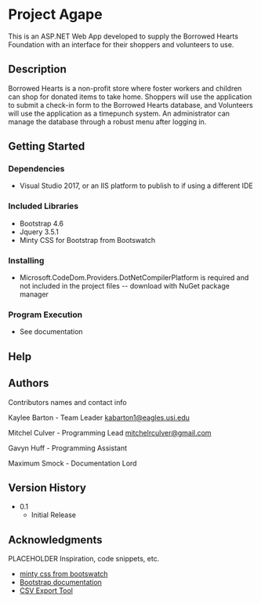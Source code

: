 # Project Agape

This is an ASP.NET Web App developed to supply the Borrowed Hearts Foundation with an interface for their shoppers and volunteers to use.

## Description

Borrowed Hearts is a non-profit store where foster workers and children can shop for donated items to take home. Shoppers will use the application to submit a check-in form to the Borrowed Hearts database, and Volunteers will use the application as a timepunch system. An administrator can manage the database through a robust menu after logging in.

## Getting Started

### Dependencies

* Visual Studio 2017, or an IIS platform to publish to if using a different IDE

### Included Libraries

* Bootstrap 4.6
* Jquery 3.5.1
* Minty CSS for Bootstrap from Bootswatch

### Installing

* Microsoft.CodeDom.Providers.DotNetCompilerPlatform is required and not included in the project files -- download with NuGet package manager

### Program Execution

* See documentation

## Help

## Authors

Contributors names and contact info

Kaylee Barton - Team Leader
kabarton1@eagles.usi.edu

Mitchel Culver - Programming Lead
mitchelrculver@gmail.com

Gavyn Huff - Programming Assistant

Maximum Smock - Documentation Lord

## Version History

* 0.1
    * Initial Release

## Acknowledgments

PLACEHOLDER
Inspiration, code snippets, etc.
* [minty css from bootswatch](https://bootswatch.com/minty/?optionsRadios=option1)
* [Bootstrap documentation](https://getbootstrap.com/docs/4.0/getting-started/introduction/)
* [CSV Export Tool](https://github.com/jitbit/CsvExport)
